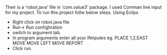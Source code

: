 Their is a 'robot.java' file in 'com.value3' package.
I used Comman line input for my project. 
To run this project follw below steps.
Using Eclips
 - Right click on robot.java file 
 - Run-> Run confighration
 - switch to argument tab.
 - In program arguments enter all your INnputes
    eg. PLACE 1,2,EAST
        MOVE
        MOVE
        LEFT
        MOVE
        REPORT
  - Click run.
